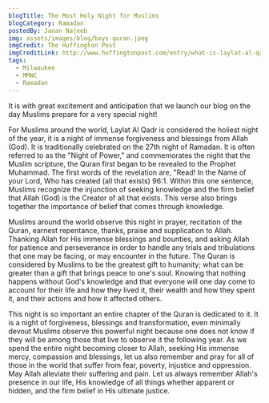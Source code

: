 ```yaml
---
blogTitle: The Most Holy Night for Muslims
blogCategory: Ramadan
postedBy: Janan Najeeb
img: assets/images/blog/boys-quran.jpeg
imgCredit: The Huffington Post
imgCreditLink: http://www.huffingtonpost.com/entry/what-is-laylat-al-qadr-the-night-of-power_us_55a3d9c9e4b0ecec71bc7069
tags:
  - Milwaukee
  - MMWC
  - Ramadan
---
```

It is with great excitement and anticipation that we launch our blog on the day Muslims prepare for a very special night!  
<!--more-->

For Muslims around the world, Laylat Al Qadr is considered the holiest night of the year, it is a night of immense forgiveness and blessings from Allah (God).  It is traditionally celebrated on the 27th night of Ramadan. It is often referred to as the "Night of Power," and commemorates the night that the Muslim scripture, the Quran first began to be revealed to the Prophet Muhammad.  The first words of the revelation are, "Read! In the Name of your Lord, Who has created (all that exists) 96:1.  Within this one sentence, Muslims recognize the injunction of seeking knowledge and the firm belief that Allah (God) is the Creator of all that exists.  This verse also brings together the importance of belief that comes through knowledge.  

Muslims around the world observe this night in prayer, recitation of the Quran, earnest repentance, thanks, praise and supplication to Allah.  Thanking Allah for His immense blessings and bounties, and asking Allah for patience and perseverance in order to handle any trials and tribulations that one may be facing, or may encounter in the future.  The Quran is considered by Muslims to be the greatest gift to humanity; what can be greater than a gift that brings peace to one's soul.  Knowing that nothing happens without God's knowledge and that everyone will one day come to account for their life and how they lived it, their wealth and how they spent it, and their actions and how it affected others. 

This night is so important an entire chapter of the Quran is dedicated to it.  It is a night of forgiveness, blessings and transformation, even minimally devout Muslims observe this powerful night because one does not know if they will be among those that live to observe it the following year.  As we spend the entire night becoming closer to Allah, seeking His immense mercy, compassion and blessings, let us also remember and pray for all of those in the world that suffer from fear, poverty, injustice and oppression.  May Allah alleviate their suffering and pain.  Let us always remember Allah's presence in our life, His knowledge of all things whether apparent or hidden, and the firm belief in His ultimate justice.